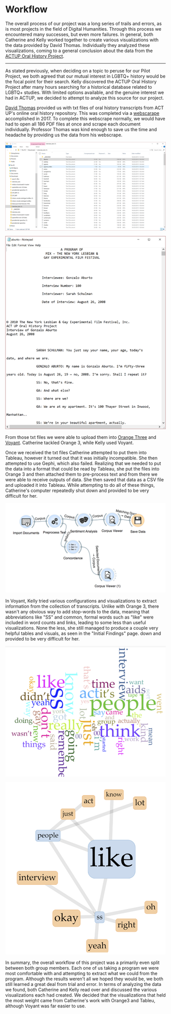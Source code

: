 # Workflow


The overall process of our project was a long series of trails and errors, as is most projects in the field of Digital Humanities. Through this process we encountered many successes, but even more failures. In general, both Catherine and Kelly worked together to create various visualizations with the data provided by David Thomas. Individually  they analyzed these visualizations, coming to a general conclusion about the data from the [ACTUP Oral History Project](http://actuporalhistory.org/index1.html).

---

As stated previously, when deciding on a topic to peruse for our Pilot Project, we both agreed that our mutual interest in LGBTQ+ history would be the focal point for their search. Kelly discovered the ACTUP Oral History Project after many hours searching for a historical database related to LGBTQ+ studies. With limited options available, and the genuine interest we had in ACTUP, we decided to attempt to analyze this source for our project.

[David Thomas](http://theportus.com) provided us with txt files of oral history transcripts from ACT UP's online oral history repository. This was completed via a [webscarape](http://webscraper.io/) accomplished in 2017. To complete this webscrape normally, we would have had to open all 186 PDF files at once and scrape each document individually. Professor Thomas was kind enough to save us the time and headache by providing us the data from his webscrape.


![image](imgs/w1.PNG)

![image](imgs/w2.PNG)

From those txt files we were able to upload them into [Orange Three](https://orange.biolab.si) and [Voyant](http://voyant-tools.org/). Catherine tackled Orange 3, while Kelly used Voyant.

Once we received the txt files Catherine attempted to put them into Tableau, however it turned out that it was initially incompatible. She then attempted to use Gephi, which also failed. Realizing that we needed to put the data into a format that could be read by Tableau, she put the files into Orange 3 and then attached them to pre-process text and from there we were able to receive outputs of data. She then saved that data as a CSV file and uploaded it into Tableau. While attempting to do all of these things, Catherine's computer repeatedly shut down and provided to be very difficult for her.

![image](imgs/w3.png)

In Voyant, Kelly tried various configurations and visualizations to extract information from the collection of transcripts. Unlike with Orange 3, there wasn't any obvious way to add stop-words to the data, meaning that abbreviations like "SS" and common, formal words such as "like" were included in word counts and links, leading to some less than useful visualizations. None the less, she still managed to produce a couple very helpful tables and visuals, as seen in the "Initial Findings" page. down and provided to be very difficult for her.

![image](imgs/v4.PNG)

![image](imgs/v5.PNG)

In summary, the overall workflow of this project was a primarily even split between both group members. Each one of us taking a program we were most comfortable with and attempting to extract what we could from the program. Although the results weren't all we hoped they would be, we both still learned a great deal from trial and error. In terms of analyzing the data we found, both Catherine and Kelly read over and discussed the various visualizations each had created. We decided that the visualizations that held the most weight came from Catherine's work with Orange3 and Tableu, although Voyant was far easier to use. 


